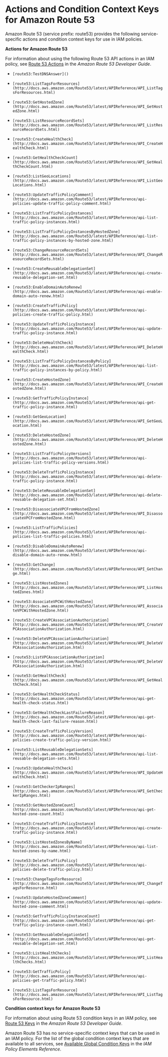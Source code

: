 # Actions and Condition Context Keys for Amazon Route 53<a name="list_route53"></a>

Amazon Route 53 \(service prefix: route53\) provides the following service\-specific actions and condition context keys for use in IAM policies\.

**Actions for Amazon Route 53**

For information about using the following Route 53 API actions in an IAM policy, see [Route 53 Actions](http://docs.aws.amazon.com/Route53/latest/DeveloperGuide/UsingWithIAM.html#UsingWithRoute53_Actions) in the *Amazon Route 53 Developer Guide*\.

+ `[route53:TestDNSAnswer]()`

+ `[route53:ListTagsForResources](http://docs.aws.amazon.com/Route53/latest/APIReference/API_ListTagsForResources.html)`

+ `[route53:GetHostedZone](http://docs.aws.amazon.com/Route53/latest/APIReference/API_GetHostedZone.html)`

+ `[route53:ListResourceRecordSets](http://docs.aws.amazon.com/Route53/latest/APIReference/API_ListResourceRecordSets.html)`

+ `[route53:CreateHealthCheck](http://docs.aws.amazon.com/Route53/latest/APIReference/API_CreateHealthCheck.html)`

+ `[route53:GetHealthCheckCount](http://docs.aws.amazon.com/Route53/latest/APIReference/API_GetHealthCheckCount.html)`

+ `[route53:ListGeoLocations](http://docs.aws.amazon.com/Route53/latest/APIReference/API_ListGeoLocations.html)`

+ `[route53:UpdateTrafficPolicyComment](http://docs.aws.amazon.com/Route53/latest/APIReference/api-policies-update-traffic-policy-comment.html)`

+ `[route53:ListTrafficPolicyInstances](http://docs.aws.amazon.com/Route53/latest/APIReference/api-list-traffic-policy-instances.html)`

+ `[route53:ListTrafficPolicyInstancesByHostedZone](http://docs.aws.amazon.com/Route53/latest/APIReference/api-list-traffic-policy-instances-by-hosted-zone.html)`

+ `[route53:ChangeResourceRecordSets](http://docs.aws.amazon.com/Route53/latest/APIReference/API_ChangeResourceRecordSets.html)`

+ `[route53:CreateReusableDelegationSet](http://docs.aws.amazon.com/Route53/latest/APIReference/api-create-reusable-delegation-set.html)`

+ `[route53:EnableDomainAutoRenew](http://docs.aws.amazon.com/Route53/latest/APIReference/api-enable-domain-auto-renew.html)`

+ `[route53:CreateTrafficPolicy](http://docs.aws.amazon.com/Route53/latest/APIReference/api-policies-create-traffic-policy.html)`

+ `[route53:UpdateTrafficPolicyInstance](http://docs.aws.amazon.com/Route53/latest/APIReference/api-update-traffic-policy-instance.html)`

+ `[route53:DeleteHealthCheck](http://docs.aws.amazon.com/Route53/latest/APIReference/API_DeleteHealthCheck.html)`

+ `[route53:ListTrafficPolicyInstancesByPolicy](http://docs.aws.amazon.com/Route53/latest/APIReference/api-list-traffic-policy-instances-by-policy.html)`

+ `[route53:CreateHostedZone](http://docs.aws.amazon.com/Route53/latest/APIReference/API_CreateHostedZone.html)`

+ `[route53:GetTrafficPolicyInstance](http://docs.aws.amazon.com/Route53/latest/APIReference/api-get-traffic-policy-instance.html)`

+ `[route53:GetGeoLocation](http://docs.aws.amazon.com/Route53/latest/APIReference/API_GetGeoLocation.html)`

+ `[route53:DeleteHostedZone](http://docs.aws.amazon.com/Route53/latest/APIReference/API_DeleteHostedZone.html)`

+ `[route53:ListTrafficPolicyVersions](http://docs.aws.amazon.com/Route53/latest/APIReference/api-policies-list-traffic-policy-versions.html)`

+ `[route53:DeleteTrafficPolicyInstance](http://docs.aws.amazon.com/Route53/latest/APIReference/api-delete-traffic-policy-instance.html)`

+ `[route53:DeleteReusableDelegationSet](http://docs.aws.amazon.com/Route53/latest/APIReference/api-delete-reusable-delegation-set.html)`

+ `[route53:DisassociateVPCFromHostedZone](http://docs.aws.amazon.com/Route53/latest/APIReference/API_DisassociateVPCFromHostedZone.html)`

+ `[route53:ListTrafficPolicies](http://docs.aws.amazon.com/Route53/latest/APIReference/api-policies-list-traffic-policies.html)`

+ `[route53:DisableDomainAutoRenew](http://docs.aws.amazon.com/Route53/latest/APIReference/api-disable-domain-auto-renew.html)`

+ `[route53:GetChange](http://docs.aws.amazon.com/Route53/latest/APIReference/API_GetChange.html)`

+ `[route53:ListHostedZones](http://docs.aws.amazon.com/Route53/latest/APIReference/API_ListHostedZones.html)`

+ `[route53:AssociateVPCWithHostedZone](http://docs.aws.amazon.com/Route53/latest/APIReference/API_AssociateVPCWithHostedZone.html)`

+ `[route53:CreateVPCAssociationAuthorization](http://docs.aws.amazon.com/Route53/latest/APIReference/API_CreateVPCAssociationAuthorization.html)`

+ `[route53:DeleteVPCAssociationAuthorization](http://docs.aws.amazon.com/Route53/latest/APIReference/API_DeleteVPCAssociationAuthorization.html)`

+ `[route53:ListVPCAssociationAuthorization](http://docs.aws.amazon.com/Route53/latest/APIReference/API_DeleteVPCAssociationAuthorization.html)`

+ `[route53:GetHealthCheck](http://docs.aws.amazon.com/Route53/latest/APIReference/API_GetHealthCheck.html)`

+ `[route53:GetHealthCheckStatus](http://docs.aws.amazon.com/Route53/latest/APIReference/api-get-health-check-status.html)`

+ `[route53:GetHealthCheckLastFailureReason](http://docs.aws.amazon.com/Route53/latest/APIReference/api-get-health-check-last-failure-reason.html)`

+ `[route53:CreateTrafficPolicyVersion](http://docs.aws.amazon.com/Route53/latest/APIReference/api-policies-create-traffic-policy-version.html)`

+ `[route53:ListReusableDelegationSets](http://docs.aws.amazon.com/Route53/latest/APIReference/api-list-reusable-delegation-sets.html)`

+ `[route53:UpdateHealthCheck](http://docs.aws.amazon.com/Route53/latest/APIReference/API_UpdateHealthCheck.html)`

+ `[route53:GetCheckerIpRanges](http://docs.aws.amazon.com/Route53/latest/APIReference/API_GetCheckerIpRanges.html)`

+ `[route53:GetHostedZoneCount](http://docs.aws.amazon.com/Route53/latest/APIReference/api-get-hosted-zone-count.html)`

+ `[route53:CreateTrafficPolicyInstance](http://docs.aws.amazon.com/Route53/latest/APIReference/api-create-traffic-policy-instance.html)`

+ `[route53:ListHostedZonesByName](http://docs.aws.amazon.com/Route53/latest/APIReference/api-list-hosted-zones-by-name.html)`

+ `[route53:DeleteTrafficPolicy](http://docs.aws.amazon.com/Route53/latest/APIReference/api-policies-delete-traffic-policy.html)`

+ `[route53:ChangeTagsForResource](http://docs.aws.amazon.com/Route53/latest/APIReference/API_ChangeTagsForResource.html)`

+ `[route53:UpdateHostedZoneComment](http://docs.aws.amazon.com/Route53/latest/APIReference/api-update-hosted-zone-comment.html)`

+ `[route53:GetTrafficPolicyInstanceCount](http://docs.aws.amazon.com/Route53/latest/APIReference/api-get-traffic-policy-instance-count.html)`

+ `[route53:GetReusableDelegationSet](http://docs.aws.amazon.com/Route53/latest/APIReference/api-get-reusable-delegation-set.html)`

+ `[route53:ListHealthChecks](http://docs.aws.amazon.com/Route53/latest/APIReference/API_ListHealthChecks.html)`

+ `[route53:GetTrafficPolicy](http://docs.aws.amazon.com/Route53/latest/APIReference/api-policies-get-traffic-policy.html)`

+ `[route53:ListTagsForResource](http://docs.aws.amazon.com/Route53/latest/APIReference/API_ListTagsForResource.html)`

**Condition context keys for Amazon Route 53**

For information about using Route 53 condition keys in an IAM policy, see [Route 53 Keys](http://docs.aws.amazon.com/Route53/latest/DeveloperGuide/UsingWithIAM.html#Route53PolicyKeys) in the *Amazon Route 53 Developer Guide*\.

Amazon Route 53 has no service\-specific context keys that can be used in an IAM policy\. For the list of the global condition context keys that are available to all services, see [Available Global Condition Keys](reference_policies_condition-keys.md#AvailableKeys) in the *IAM Policy Elements Reference*\.
